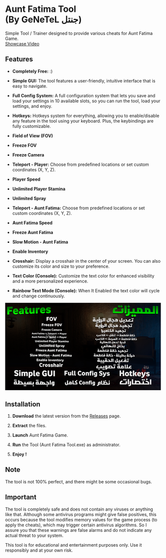 # Aunt Fatima Tool <br/>(By GeNeTeL جنتل) 

Simple Tool / Trainer designed to provide various cheats for Aunt Fatima Game.
<br> [Showcase Video](https://www.youtube.com)

## Features
- **Completely Free:** :)

- **Simple GUI:** The tool features a user-friendly, intuitive interface that is easy to navigate.

- **Full Config System:** A full configuration system that lets you save and load your settings in 10 available slots, so you can run the tool, load your settings, and enjoy.

- **Hotkeys:** Hotkeys system for everything, allowing you to enable/disable any feature in the tool using your keyboard. Plus, the keybindings are fully customizable.

- **Field of View (FOV)**

- **Freeze FOV**

- **Freeze Camera**

- **Teleport - Player:** Choose from predefined locations or set custom coordinates (X, Y, Z).

- **Player Speed**

- **Unlimited Player Stamina**

- **Unlimited Spray**

- **Teleport - Aunt Fatima:** Choose from predefined locations or set custom coordinates (X, Y, Z).

- **Aunt Fatima Speed**

- **Freeze Aunt Fatima**

- **Slow Motion - Aunt Fatima**

- **Enable Inventory**
  
- **Crosshair:** Display a crosshair in the center of your screen. You can also customize its color and size to your preference.

- **Text Color (Console):**  Customize the text color for enhanced visibility and a more personalized experience.

- **Rainbow Text Mode (Console):** When It Enabled the text color will cycle and change continuously.

![Features](https://github.com/iGeNeTeL/AF/blob/main/Images/Features.jpg)

## Installation
1. **Download** the latest version from the [Releases](https://github.com/iGeNeTeL/AF/releases) page.
   
2. **Extract** the files.
   
3. **Launch** Aunt Fatima Game.
   
4. **Run** the Tool (Aunt Fatima Tool.exe) as administrator.
   
5. **Enjoy !**


## Note
The tool is not 100% perfect, and there might be some occasional bugs.



## Important
The tool is completely safe and does not contain any viruses or anything like that. Although some antivirus programs might give false positives, this occurs because the tool modifies memory values for the game process (to apply the cheats), which may trigger certain antivirus algorithms. 
So I assure you that these warnings are false alarms and do not indicate any actual threat to your system.

This tool is for educational and entertainment purposes only. Use it responsibly and at your own risk.


